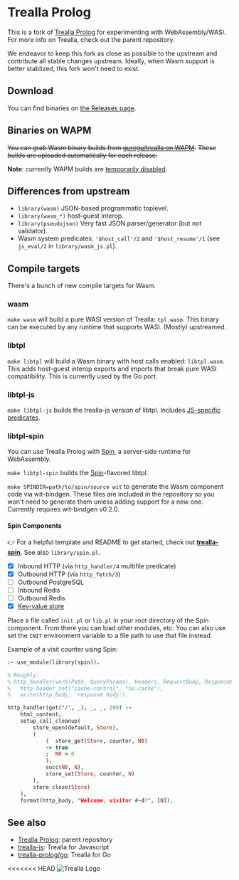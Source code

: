 # Trealla Prolog

This is a fork of [Trealla Prolog](https://github.com/trealla-prolog/trealla) for experimenting with WebAssembly/WASI.
For more info on Trealla, check out the parent repository.

We endeavor to keep this fork as close as possible to the upstream and contribute all stable changes upstream.
Ideally, when Wasm support is better stablized, this fork won't need to exist.

## Download

You can find binaries on [the Releases page](https://github.com/guregu/trealla/releases).

## Binaries on WAPM
~~You can grab Wasm binary builds from [guregu/trealla on WAPM](https://wapm.io/guregu/trealla).~~
~~These builds are uploaded automatically for each release.~~

**Note**: currently WAPM builds are [temporarily disabled](https://github.com/guregu/trealla/issues/11).

## Differences from upstream
- `library(wasm)` JSON-based programmatic toplevel.
- `library(wasm_*)` host-guest interop.
- `library(pseudojson)` Very fast JSON parser/generator (but not validator).
- Wasm system predicates: `'$host_call'/2` and `'$host_resume'/1` (see `js_eval/2` in `library/wasm_js.pl`).

## Compile targets

There's a bunch of new compile targets for Wasm.

### wasm

`make wasm` will build a pure WASI version of Trealla: `tpl.wasm`. This binary can be executed by any runtime that supports WASI. (Mostly) upstreamed.

### libtpl

`make libtpl` will build a Wasm binary with host calls enabled: `libtpl.wasm`. This adds host-guest interop exports and imports that break pure WASI compatibility. This is currently used by the Go port.

### libtpl-js

`make libtpl-js` builds the trealla-js version of libtpl. Includes [JS-specific predicates](https://github.com/guregu/trealla-js#predicate-reference).

### libtpl-spin

You can use Trealla Prolog with [Spin](https://developer.fermyon.com/spin/index), a server-side
runtime for WebAssembly.

`make libtpl-spin` builds the [Spin](https://github.com/fermyon/spin)-flavored libtpl.

`make SPINDIR=path/to/spin/source wit` to generate the Wasm component code via wit-bindgen.
These files are included in the repository so you won't need to generate them unless adding support for a new one.
Currently requires wit-bindgen v0.2.0.

#### Spin Components

👉 For a helpful template and README to get started, check out [**trealla-spin**](https://github.com/guregu/trealla-spin). See also `library/spin.pl`.

- [x] Inbound HTTP (via `http_handler/4` multifile predicate)
- [x] Outbound HTTP (via `http_fetch/3`)
- [ ] Outbound PostgreSQL
- [ ] Inbound Redis
- [ ] Outbound Redis
- [x] [Key-value store](https://developer.fermyon.com/spin/kv-store)

Place a file called `init.pl` or `lib.pl` in your root directory of the Spin component.
From there you can load other modules, etc.
You can also use set the `INIT` environment variable to a file path to use that file instead.

Example of a visit counter using Spin:

```prolog
:- use_module(library(spin)).

% Roughly:
% http_handler(verb(Path, QueryParams), Headers, RequestBody, ResponseCode) :-
%	http_header_set("cache-control", "no-cache"),
%   write(http_body, 'response body').

http_handler(get("/", _), _, _, 200) :-
	html_content,
	setup_call_cleanup(
		store_open(default, Store),
		(
			(  store_get(Store, counter, N0)
			-> true
			;  N0 = 0
			),
			succ(N0, N),
			store_set(Store, counter, N)
		),
		store_close(Store)
	),
	format(http_body, "Welcome, visitor #~d!", [N]).
```

## See also

- [Trealla Prolog](https://github.com/trealla-prolog/trealla): parent repository
- [trealla-js](https://github.com/guregu/trealla-js): Trealla for Javascript
- [trealla-prolog/go](https://github.com/trealla-prolog/go): Trealla for Go

<<<<<<< HEAD
![Trealla Logo](https://user-images.githubusercontent.com/131059/190109875-7eb65bf5-feef-41e1-b19c-7fbcab8887ae.png)
